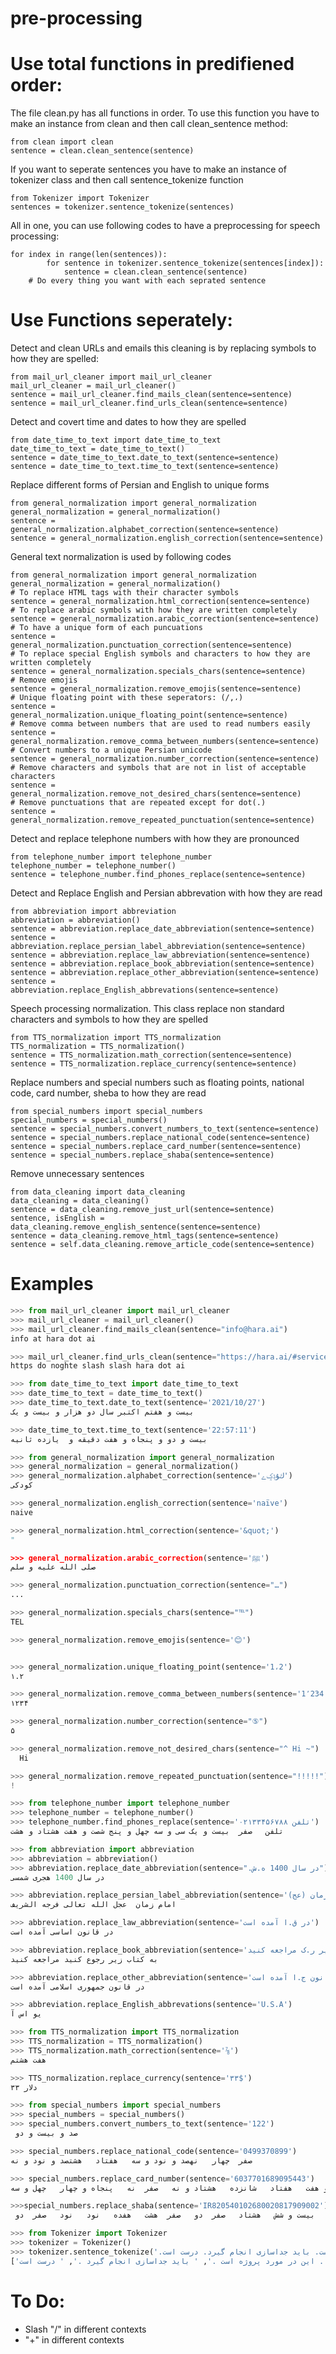 <div dir='ltr' align='left'>

# pre-processing


<h1>Use total functions in predifiened order:</h1>

The file clean.py has all functions in order.
To use this function you have to make an instance from clean and then call clean_sentence method:
	
	from clean import clean
	sentence = clean.clean_sentence(sentence)

If you want to seperate sentences you have to make an instance of tokenizer class and then call sentence_tokenize function

	from Tokenizer import Tokenizer
	sentences = tokenizer.sentence_tokenize(sentences)
All in one, you can use following codes to have a preprocessing for speech processing:

	for index in range(len(sentences)):
        	for sentence in tokenizer.sentence_tokenize(sentences[index]):
                sentence = clean.clean_sentence(sentence)
		# Do every thing you want with each seprated sentence
	
<h1>Use Functions seperately:</h1>
Detect and clean URLs and emails this cleaning is by replacing symbols to how they are spelled:


	from mail_url_cleaner import mail_url_cleaner
	mail_url_cleaner = mail_url_cleaner()
	sentence = mail_url_cleaner.find_mails_clean(sentence=sentence)
	sentence = mail_url_cleaner.find_urls_clean(sentence=sentence)

Detect and covert time and dates to how they are spelled


	from date_time_to_text import date_time_to_text
	date_time_to_text = date_time_to_text()
	sentence = date_time_to_text.date_to_text(sentence=sentence)
	sentence = date_time_to_text.time_to_text(sentence=sentence)


Replace different forms of Persian and English to unique forms 

	from general_normalization import general_normalization
	general_normalization = general_normalization()
	sentence = general_normalization.alphabet_correction(sentence=sentence)
	sentence = general_normalization.english_correction(sentence=sentence)

General text normalization is used by following codes

	from general_normalization import general_normalization
	general_normalization = general_normalization()
	# To replace HTML tags with their character symbols
	sentence = general_normalization.html_correction(sentence=sentence)
	# To replace arabic symbols with how they are written completely
	sentence = general_normalization.arabic_correction(sentence=sentence)
	# To have a unique form of each puncuations
	sentence = general_normalization.punctuation_correction(sentence=sentence)
	# To replace special English symbols and characters to how they are written completely
	sentence = general_normalization.specials_chars(sentence=sentence)
	# Remove emojis
	sentence = general_normalization.remove_emojis(sentence=sentence)
	# Unique floating point with these seperators: (/,،)
	sentence = general_normalization.unique_floating_point(sentence=sentence)
	# Remove comma between numbers that are used to read numbers easily
	sentence = general_normalization.remove_comma_between_numbers(sentence=sentence)
	# Convert numbers to a unique Persian unicode
	sentence = general_normalization.number_correction(sentence=sentence)
	# Remove characters and symbols that are not in list of acceptable characters
	sentence = general_normalization.remove_not_desired_chars(sentence=sentence)
	# Remove punctuations that are repeated except for dot(.)
	sentence = general_normalization.remove_repeated_punctuation(sentence=sentence)

Detect and replace telephone numbers with how they are pronounced

	from telephone_number import telephone_number
	telephone_number = telephone_number()
	sentence = telephone_number.find_phones_replace(sentence=sentence)

Detect and Replace English and Persian abbrevation with how they are read

	from abbreviation import abbreviation
	abbreviation = abbreviation()
	sentence = abbreviation.replace_date_abbreviation(sentence=sentence)
	sentence = abbreviation.replace_persian_label_abbreviation(sentence=sentence)
	sentence = abbreviation.replace_law_abbreviation(sentence=sentence)
	sentence = abbreviation.replace_book_abbreviation(sentence=sentence)
	sentence = abbreviation.replace_other_abbreviation(sentence=sentence)
	sentence = abbreviation.replace_English_abbrevations(sentence=sentence)

Speech processing normalization. This class replace non standard characters and symbols to how they are spelled
	
	from TTS_normalization import TTS_normalization
	TTS_normalization = TTS_normalization()
	sentence = TTS_normalization.math_correction(sentence=sentence)
	sentence = TTS_normalization.replace_currency(sentence=sentence)

Replace numbers and special numbers such as floating points, national code, card number, sheba to how they are read 

	from special_numbers import special_numbers
	special_numbers = special_numbers()
	sentence = special_numbers.convert_numbers_to_text(sentence=sentence)
	sentence = special_numbers.replace_national_code(sentence=sentence)
	sentence = special_numbers.replace_card_number(sentence=sentence)
	sentence = special_numbers.replace_shaba(sentence=sentence)

Remove unnecessary sentences

	from data_cleaning import data_cleaning
	data_cleaning = data_cleaning()
	sentence = data_cleaning.remove_just_url(sentence=sentence)
	sentence, isEnglish = data_cleaning.remove_english_sentence(sentence=sentence)
	sentence = data_cleaning.remove_html_tags(sentence=sentence)
	sentence = self.data_cleaning.remove_article_code(sentence=sentence)


<h1>Examples</h1>

```python
>>> from mail_url_cleaner import mail_url_cleaner
>>> mail_url_cleaner = mail_url_cleaner()
>>> mail_url_cleaner.find_mails_clean(sentence="info@hara.ai")
info at hara dot ai

>>> mail_url_cleaner.find_urls_clean(sentence="https://hara.ai/#services")
https do noghte slash slash hara dot ai

>>> from date_time_to_text import date_time_to_text
>>> date_time_to_text = date_time_to_text()
>>> date_time_to_text.date_to_text(sentence='2021/10/27')
بیست و هفتم اکتبر سال دو هزار و بیست و یک

>>> date_time_to_text.time_to_text(sentence='22:57:11')
بیست و دو و پنجاه و هفت دقیقه و  یازده ثانیه

>>> from general_normalization import general_normalization
>>> general_normalization = general_normalization()
>>> general_normalization.alphabet_correction(sentence='ﻙﯘݙݤﮮ')
کودکی

>>> general_normalization.english_correction(sentence='naïve')
naive

>>> general_normalization.html_correction(sentence='&quot;')
"

>>> general_normalization.arabic_correction(sentence='ﷺ')
صلی الله علیه و سلم

>>> general_normalization.punctuation_correction(sentence="…")
...

>>> general_normalization.specials_chars(sentence="℡")
TEL

>>> general_normalization.remove_emojis(sentence='😊')


>>> general_normalization.unique_floating_point(sentence='1،2')
۱.۲

>>> general_normalization.remove_comma_between_numbers(sentence='1٬234')
۱۲۳۴

>>> general_normalization.number_correction(sentence="⑤")
۵

>>> general_normalization.remove_not_desired_chars(sentence="^ Hi ~")
  Hi  

>>> general_normalization.remove_repeated_punctuation(sentence="!!!!!")
!

>>> from telephone_number import telephone_number
>>> telephone_number = telephone_number()
>>> telephone_number.find_phones_replace(sentence='تلفن ۰۲۱۳۳۴۵۶۷۸۸')
تلفن   صفر  بیست و یک سی و سه چهل و پنج شصت و هفت هشتاد و هشت

>>> from abbreviation import abbreviation
>>> abbreviation = abbreviation()
>>> abbreviation.replace_date_abbreviation(sentence=".در سال 1400 ه.ش")
در سال 1400 هجری شمسی

>>> abbreviation.replace_persian_label_abbreviation(sentence='امام زمان (عج)')
امام زمان  عجل الله تعالی فرجه الشریف 

>>> abbreviation.replace_law_abbreviation(sentence='در ق.ا آمده است')
در قانون اساسی آمده است

>>> abbreviation.replace_book_abbreviation(sentence='به کتاب زیر ر.ک مراجعه کنید')
به کتاب زیر رجوع کنید مراجعه کنید

>>> abbreviation.replace_other_abbreviation(sentence='در قانون ج.ا آمده است')
در قانون جمهوری اسلامی آمده است

>>> abbreviation.replace_English_abbrevations(sentence='U.S.A')
یو اس آ

>>> from TTS_normalization import TTS_normalization
>>> TTS_normalization = TTS_normalization()
>>> TTS_normalization.math_correction(sentence='⅞')
هفت هشتم

>>> TTS_normalization.replace_currency(sentence='۳۳$')
۳۳ دلار

>>> from special_numbers import special_numbers
>>> special_numbers = special_numbers()
>>> special_numbers.convert_numbers_to_text(sentence='122')
 صد و بیست و دو

>>> special_numbers.replace_national_code(sentence='0499370899')
صفر  چهار   نهصد و نود و سه   هفتاد   هشتصد و نود و نه

>>> special_numbers.replace_card_number(sentence='6037701689095443')
شصت   سی و هفت   هفتاد   شانزده   هشتاد و نه   صفر  نه   پنجاه و چهار   چهل و سه

>>>special_numbers.replace_shaba(sentence='IR820540102680020817909002')
 آی آر   هشتاد و دو   صفر  پنج   چهل   ده   بیست و شش   هشتاد   صفر  دو   صفر  هشت   هفده   نود   نود   صفر  دو 

>>> from Tokenizer import Tokenizer
>>> tokenizer = Tokenizer()
>>> tokenizer.sentence_tokenize('.این در مورد پروژه است. باید جداسازی انجام گیرد. درست است') 
['این در مورد پروژه است .', ' باید جداسازی انجام گیرد .', ' درست است .']

```

<h1>To Do:</h1>
<ul>
  <li>Slash "/" in different contexts </li>
  <li>"+" in different contexts </li>
</ul>  

</div>
